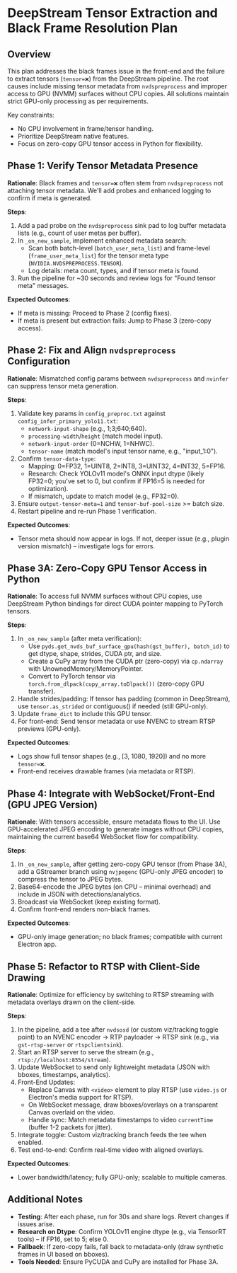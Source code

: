 # DeepStream Tensor Extraction and Black Frame Resolution Plan

## Overview
This plan addresses the black frames issue in the front-end and the failure to extract tensors (`tensor=❌`) from the DeepStream pipeline. The root causes include missing tensor metadata from `nvdspreprocess` and improper access to GPU (NVMM) surfaces without CPU copies. All solutions maintain strict GPU-only processing as per requirements.

Key constraints:
- No CPU involvement in frame/tensor handling.
- Prioritize DeepStream native features.
- Focus on zero-copy GPU tensor access in Python for flexibility.

## Phase 1: Verify Tensor Metadata Presence
**Rationale**: Black frames and `tensor=❌` often stem from `nvdspreprocess` not attaching tensor metadata. We'll add probes and enhanced logging to confirm if meta is generated.

**Steps**:
1. Add a pad probe on the `nvdspreprocess` sink pad to log buffer metadata lists (e.g., count of user metas per buffer).
2. In `_on_new_sample`, implement enhanced metadata search:
   - Scan both batch-level (`batch_user_meta_list`) and frame-level (`frame_user_meta_list`) for the tensor meta type (`NVIDIA.NVDSPREPROCESS.TENSOR`).
   - Log details: meta count, types, and if tensor meta is found.
3. Run the pipeline for ~30 seconds and review logs for "Found tensor meta" messages.

**Expected Outcomes**:
- If meta is missing: Proceed to Phase 2 (config fixes).
- If meta is present but extraction fails: Jump to Phase 3 (zero-copy access).

## Phase 2: Fix and Align `nvdspreprocess` Configuration
**Rationale**: Mismatched config params between `nvdspreprocess` and `nvinfer` can suppress tensor meta generation.

**Steps**:
1. Validate key params in `config_preproc.txt` against `config_infer_primary_yolo11.txt`:
   - `network-input-shape` (e.g., 1;3;640;640).
   - `processing-width`/`height` (match model input).
   - `network-input-order` (0=NCHW, 1=NHWC).
   - `tensor-name` (match model's input tensor name, e.g., "input_1:0").
2. Confirm `tensor-data-type`:
   - Mapping: 0=FP32, 1=UINT8, 2=INT8, 3=UINT32, 4=INT32, 5=FP16.
   - Research: Check YOLOv11 model's ONNX input dtype (likely FP32=0; you've set to 0, but confirm if FP16=5 is needed for optimization).
   - If mismatch, update to match model (e.g., FP32=0).
3. Ensure `output-tensor-meta=1` and `tensor-buf-pool-size` >= batch size.
4. Restart pipeline and re-run Phase 1 verification.

**Expected Outcomes**:
- Tensor meta should now appear in logs. If not, deeper issue (e.g., plugin version mismatch) – investigate logs for errors.

## Phase 3A: Zero-Copy GPU Tensor Access in Python
**Rationale**: To access full NVMM surfaces without CPU copies, use DeepStream Python bindings for direct CUDA pointer mapping to PyTorch tensors.

**Steps**:
1. In `_on_new_sample` (after meta verification):
   - Use `pyds.get_nvds_buf_surface_gpu(hash(gst_buffer), batch_id)` to get dtype, shape, strides, CUDA ptr, and size.
   - Create a CuPy array from the CUDA ptr (zero-copy) via `cp.ndarray` with UnownedMemory/MemoryPointer.
   - Convert to PyTorch tensor via `torch.from_dlpack(cupy_array.toDlpack())` (zero-copy GPU transfer).
2. Handle strides/padding: If tensor has padding (common in DeepStream), use `tensor.as_strided` or contiguous() if needed (still GPU-only).
3. Update `frame_dict` to include this GPU tensor.
4. For front-end: Send tensor metadata or use NVENC to stream RTSP previews (GPU-only).

**Expected Outcomes**:
- Logs show full tensor shapes (e.g., [3, 1080, 1920]) and no more `tensor=❌`.
- Front-end receives drawable frames (via metadata or RTSP).

## Phase 4: Integrate with WebSocket/Front-End (GPU JPEG Version)
**Rationale**: With tensors accessible, ensure metadata flows to the UI. Use GPU-accelerated JPEG encoding to generate images without CPU copies, maintaining the current base64 WebSocket flow for compatibility.

**Steps**:
1. In `_on_new_sample`, after getting zero-copy GPU tensor (from Phase 3A), add a GStreamer branch using `nvjpegenc` (GPU-only JPEG encoder) to compress the tensor to JPEG bytes.
2. Base64-encode the JPEG bytes (on CPU – minimal overhead) and include in JSON with detections/analytics.
3. Broadcast via WebSocket (keep existing format).
4. Confirm front-end renders non-black frames.

**Expected Outcomes**:
- GPU-only image generation; no black frames; compatible with current Electron app.

## Phase 5: Refactor to RTSP with Client-Side Drawing
**Rationale**: Optimize for efficiency by switching to RTSP streaming with metadata overlays drawn on the client-side.

**Steps**:
1. In the pipeline, add a tee after `nvdsosd` (or custom viz/tracking toggle point) to an NVENC encoder → RTP payloader → RTSP sink (e.g., via `gst-rtsp-server` or `rtspclientsink`).
2. Start an RTSP server to serve the stream (e.g., `rtsp://localhost:8554/stream`).
3. Update WebSocket to send only lightweight metadata (JSON with bboxes, timestamps, analytics).
4. Front-End Updates:
   - Replace Canvas with `<video>` element to play RTSP (use `video.js` or Electron's media support for RTSP).
   - On WebSocket message, draw bboxes/overlays on a transparent Canvas overlaid on the video.
   - Handle sync: Match metadata timestamps to video `currentTime` (buffer 1-2 packets for jitter).
5. Integrate toggle: Custom viz/tracking branch feeds the tee when enabled.
6. Test end-to-end: Confirm real-time video with aligned overlays.

**Expected Outcomes**:
- Lower bandwidth/latency; fully GPU-only; scalable to multiple cameras.

## Additional Notes
- **Testing**: After each phase, run for 30s and share logs. Revert changes if issues arise.
- **Research on Dtype**: Confirm YOLOv11 engine dtype (e.g., via TensorRT tools) – if FP16, set to 5; else 0.
- **Fallback**: If zero-copy fails, fall back to metadata-only (draw synthetic frames in UI based on bboxes).
- **Tools Needed**: Ensure PyCUDA and CuPy are installed for Phase 3A. 